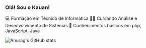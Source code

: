 ### Olá! Sou o Kauan!

💻 Formação em Técnico de Informática
🧑‍🎓 Cursando Análise e Desenvolvimento de Sistemas
🧠 Conhecimentos básicos em php, JavaScript, Java

![Anurag's GitHub stats](https://github-readme-stats.vercel.app/api?username=Kauan-13&show_icons=true&?bg_color=#484A5F)
<!--
**Kauan-13/Kauan-13** is a ✨ _special_ ✨ repository because its `README.md` (this file) appears on your GitHub profile.

Here are some ideas to get you started:

- 🔭 I’m currently working on ...
- 🌱 I’m currently learning ...
- 👯 I’m looking to collaborate on ...
- 🤔 I’m looking for help with ...
- 💬 Ask me about ...
- 📫 How to reach me: ...
- 😄 Pronouns: ...
- ⚡ Fun fact: ...
-->

